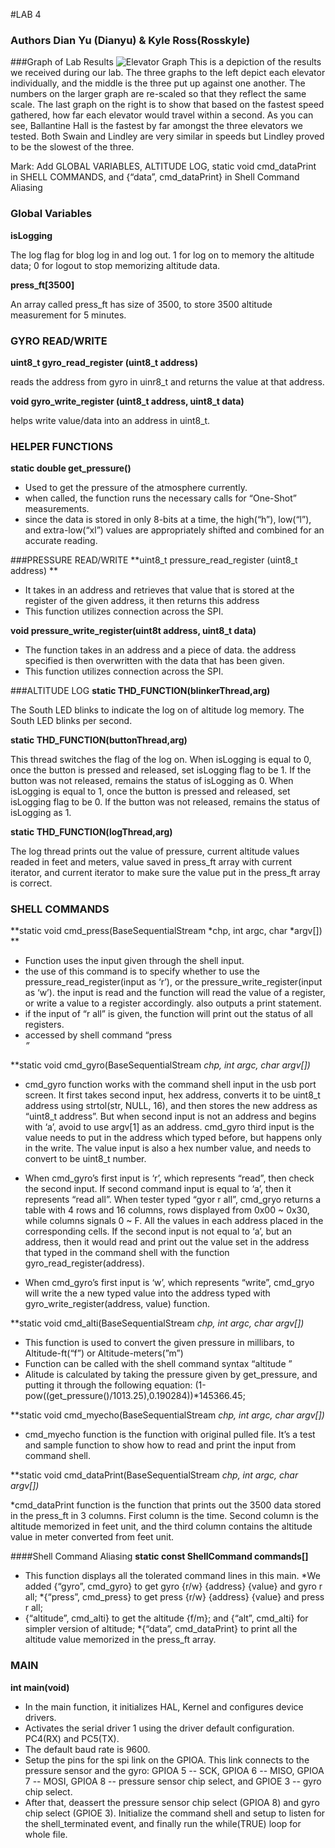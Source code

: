 #LAB 4
### Authors Dian Yu (Dianyu) & Kyle Ross(Rosskyle)

###Graph of Lab Results
![Elevator Graph](http://imgur.com/HI943ao.png)
This is a depiction of the results we received during our lab. The three graphs to the left depict each elevator individually, and the middle is the three put up against one another. The numbers on the larger graph are re-scaled so that they reflect the same scale. The last graph on the right is to show that based on the fastest speed gathered, how far each elevator would travel within a second. As you can see, Ballantine Hall is the fastest by far amongst the three elevators we tested. Both Swain and Lindley are very similar in speeds but Lindley proved to be the slowest of the three. 


Mark: Add GLOBAL VARIABLES, ALTITUDE LOG, static void cmd_dataPrint in SHELL COMMANDS, and {“data”, cmd_dataPrint} in Shell Command Aliasing

### Global Variables
**isLogging**

The log flag for blog log in and log out. 1 for log on to memory the altitude data; 0 for logout to stop memorizing altitude data. 

**press_ft[3500]**

An array called press_ft has size of 3500, to store 3500 altitude measurement for 5 minutes.

### GYRO READ/WRITE
**uint8_t gyro_read_register (uint8_t address)**

reads the address from gyro in uinr8_t and returns the value at that address.


**void gyro_write_register (uint8_t address, uint8_t data)**

helps write value/data into an address in uint8_t.



### HELPER FUNCTIONS
**static double get_pressure()**
* Used to get the pressure of the atmosphere currently.
* when called, the function runs the necessary calls for “One-Shot” measurements.
* since the data is stored in only 8-bits at a time, the high(“h”), low(“l”), and extra-low(“xl”) values are appropriately shifted and combined for an accurate reading.


###PRESSURE READ/WRITE
**uint8_t pressure_read_register (uint8_t address) **
* It takes in an address and retrieves that value that is stored at the register of the given address, it then returns this address
* This function utilizes connection across the SPI.



**void pressure_write_register(uint8t address, uint8_t data)**
* The function takes in an address and a piece of data. the address specified is then overwritten with the data that has been given.
* This function utilizes connection across the SPI.


###ALTITUDE LOG 
**static THD_FUNCTION(blinkerThread,arg)**

The South LED blinks to indicate the log on of altitude log memory. The South LED blinks per second.

**static THD_FUNCTION(buttonThread,arg)**

This thread switches the flag of the log on. When isLogging is equal to 0, once the button is pressed and released, set isLogging flag to be 1. If the button was not released, remains the status of isLogging as 0. When isLogging is equal to 1, once the button is pressed and released, set isLogging flag to be 0. If the button was not released, remains the status of isLogging as 1. 

**static THD_FUNCTION(logThread,arg)**

The log thread prints out the value of pressure, current altitude values readed in feet and meters, value saved in press_ft array with current iterator, and current iterator to make sure the value put in the press_ft array is correct.
 

### SHELL COMMANDS
**static void cmd_press(BaseSequentialStream *chp, int argc, char *argv[]) **
* Function uses the input given through the shell input.
* the use of this command is to specify whether to use the pressure_read_register(input as ‘r’), or the pressure_write_register(input as ‘w’). the input is read and the function will read the value of a register, or write a value to a register accordingly. also outputs a print statement.
* if the input of  “r all” is given, the function will print out the status of all registers.
* accessed by shell command “press <address> <value>”



**static void cmd_gyro(BaseSequentialStream *chp, int argc, char *argv[])**

* cmd_gyro function works with the command shell input in the usb port screen. It first takes second input, hex address, converts it to be uint8_t address using strtol(str, NULL, 16), and then stores the new address as “uint8_t address”. But when second input is not an address and begins with ‘a’, avoid to use argv[1] as an address. cmd_gyro third input is the value needs to put in the address which typed before, but happens only in the write. The value input is also a hex number value, and needs to  convert to be uint8_t number.

* When cmd_gyro’s first input is ‘r’, which represents “read”, then check the second input. If second command input is equal to ‘a’, then it represents “read all”. When tester typed “gyor r all”, cmd_gryo returns a table with 4 rows and 16  columns, rows displayed from 0x00 ~ 0x30, while columns signals 0 ~ F. All the values in each address placed in the corresponding cells. If the second input is not equal to ‘a’, but an address, then it would read and print out the value set in the address that typed in the command shell with the function gyro_read_register(address).

* When cmd_gyro’s first input is ‘w’, which represents “write”, cmd_gryo will write the a new typed value into the address typed with gyro_write_register(address, value) function.



**static void cmd_alti(BaseSequentialStream *chp, int argc, char *argv[])**
* This function is used to convert the given pressure in millibars, to Altitude-ft(“f”) or Altitude-meters(”m”)
* Function can be called with the shell command syntax “altitude <f or m>”
* Alitude is calculated by taking the pressure given by get_pressure, and putting it through the following equation:
        (1-pow((get_pressure()/1013.25),0.190284))*145366.45;



**static void cmd_myecho(BaseSequentialStream *chp, int argc, char *argv[])**

* cmd_myecho function is the function with original pulled file. It’s a test and sample function to show how to read and print the input from command shell.

**static void cmd_dataPrint(BaseSequentialStream *chp, int argc, char *argv[])**

*cmd_dataPrint function is the function that prints out the 3500 data stored in the press_ft in 3 columns. First column is the time. Second column is the altitude memorized in feet unit, and the third column contains the altitude value in meter converted from feet unit. 


####Shell Command Aliasing
**static const ShellCommand commands[]**

* This function displays all the tolerated command lines in this main. 
*We added {“gyro”, cmd_gyro} to get gyro {r/w} {address} {value} and gyro r all; 
*{“press”, cmd_press} to get press {r/w} {address} {value} and press r all;
* {“altitude”, cmd_alti} to get the altitude {f/m}; and {“alt”, cmd_alti} for simpler version of altitude; 
*{“data”, cmd_dataPrint} to print all the altitude value memorized in the press_ft array.


### MAIN
**int main(void)**

* In the main function, it initializes HAL, Kernel and configures device drivers.
* Activates the serial driver 1 using the driver default configuration. PC4(RX) and PC5(TX).
* The default baud rate is 9600.
* Setup the pins for the spi link on the GPIOA. This link connects to the pressure sensor and the gyro: GPIOA 5 -- SCK, GPIOA 6 -- MISO, GPIOA 7 -- MOSI, GPIOA 8 -- pressure sensor chip select, and GPIOE 3 -- gyro chip select.
* After that, deassert the pressure sensor chip select (GPIOA 8) and gyro chip select (GPIOE 3). Initialize the command shell and setup to listen for the shell_terminated event, and finally run the while(TRUE) loop for whole file.
